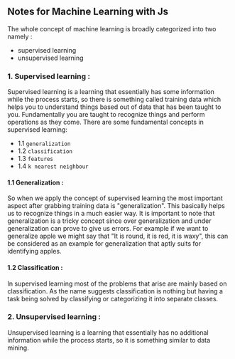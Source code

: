 ## Notes for Machine Learning with Js

The whole concept of machine learning is broadly categorized into two
namely :
- supervised learning
- unsupervised learning

### 1. Supervised learning :
Supervised learning is a learning that essentially has some information
while the process starts, so there is something called training data which
helps you to understand things based out of data that has been taught to you.
Fundamentally you are taught to recognize things and perform operations as
they come. There are some fundamental concepts in supervised learning:
- 1.1 `generalization`
- 1.2 `classification`
- 1.3 `features`
- 1.4 `k nearest neighbour`

#### 1.1 Generalization :
So when we apply the concept of supervised learning the most important
aspect after grabbing training data is "generalization". This basically
helps us to recognize things in a much easier way. It is important to
note that generalization is a tricky concept since over generalization
and under generalization can prove to give us errors. For example if
we want to generalize apple we might say that "It is round, it is red,
it is waxy", this can be considered as an example for generalization
that aptly suits for identifying apples.

#### 1.2 Classification :
In supervised learning most of the problems that arise are mainly based
on classification. As the name suggests classification is nothing but
having a task being solved by classifying or categorizing it into separate
classes.

### 2. Unsupervised learning :
Unsupervised learning is a learning that essentially has no additional
information while the process starts, so it is something similar to data
mining.
